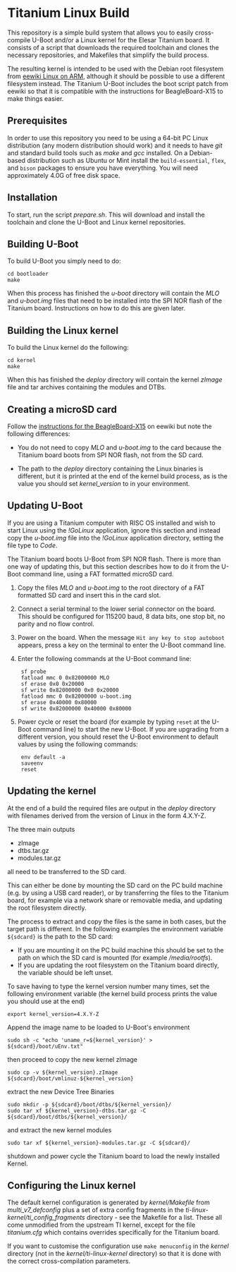 # Titanium Linux Build
This repository is a simple build system that allows you to easily cross-compile
U-Boot and/or a Linux kernel for the Elesar Titanium board. It consists of a
script that downloads the required toolchain and clones the necessary
repositories, and Makefiles that simplify the build process.

The resulting kernel is intended to be used with the Debian root
filesystem from [eewiki Linux on
ARM](https://www.digikey.com/eewiki/display/linuxonarm/BeagleBoard-X15),
although it should be possible to use a different filesystem
instead. The Titanium U-Boot includes the boot script patch from
eewiki so that it is compatible with the instructions for BeagleBoard-X15 to
make things easier.

## Prerequisites

In order to use this repository you need to be using a 64-bit PC Linux
distribution (any modern distribution should work) and it needs to have
*git* and standard build tools such as *make* and *gcc* installed. On a
Debian-based distribution such as Ubuntu or Mint install the `build-essential`,
`flex`, and `bison` packages to ensure you have everything. You will need 
approximately 4.0G of free disk space.

## Installation

To start, run the script *prepare.sh*. This will download and install the
toolchain and clone the U-Boot and Linux kernel repositories.

## Building U-Boot

To build U-Boot you simply need to do:

    cd bootloader
    make

When this process has finished the *u-boot* directory will contain the
*MLO* and *u-boot.img* files that need to be installed into the SPI NOR
flash of the Titanium board. Instructions on how to do this are given
later.

## Building the Linux kernel

To build the Linux kernel do the following:

    cd kernel
    make

When this has finished the *deploy* directory will contain the kernel
*zImage* file and tar archives containing the modules and DTBs.

## Creating a microSD card

Follow the [instructions for the
BeagleBoard-X15](https://www.digikey.com/eewiki/display/linuxonarm/BeagleBoard-X15#BeagleBoard-X15-RootFileSystem)
on eewiki but note the following differences:

* You do not need to copy *MLO* and *u-boot.img* to the card because the
Titanium board boots from SPI NOR flash, not from the SD card.

* The path to the *deploy* directory containing the Linux binaries is
different, but it is printed at the end of the kernel build process, as is
the value you should set *kernel_version* to in your environment.

## Updating U-Boot

If you are using a Titanium computer with RISC OS installed and wish
to start Linux using the *!GoLinux* application, ignore this section and
instead copy the *u-boot.img* file into the *!GoLinux* application directory,
setting the file type to *Code*.

The Titanium board boots U-Boot from SPI NOR flash. There is more than one
way of updating this, but this section describes how to do it from the
U-Boot command line, using a FAT formatted microSD card.

1. Copy the files *MLO* and *u-boot.img* to the root directory of a FAT
formatted SD card and insert this in the card slot.

2. Connect a serial terminal to the lower serial connector on the board.
This should be configured for 115200 baud, 8 data bits, one stop bit, no
parity and no flow control.

3. Power on the board. When the message `Hit any key to stop autoboot`
appears, press a key on the terminal to enter the U-Boot command line.

4. Enter the following commands at the U-Boot command line:

        sf probe
        fatload mmc 0 0x82000000 MLO
        sf erase 0x0 0x20000
        sf write 0x82000000 0x0 0x20000
        fatload mmc 0 0x82000000 u-boot.img
        sf erase 0x40000 0x80000
        sf write 0x82000000 0x40000 0x80000

5. Power cycle or reset the board (for example by typing `reset` at the
U-Boot command line) to start the new U-Boot. If you are upgrading from a
different version, you should reset the U-Boot environment to default
values by using the following commands:

        env default -a
        saveenv
        reset

## Updating the kernel

At the end of a build the required files are output in the *deploy* directory
with filenames derived from the version of Linux in the form 4.X.Y-Z.

The three main outputs

* zImage
* dtbs.tar.gz
* modules.tar.gz

all need to be transferred to the SD card.

This can either be done by mounting the SD card on the PC build machine (e.g.
by using a USB card reader), or by transferring the files to the Titanium
board, for example via a network share or removable media, and updating the
root filesystem directly.

The process to extract and copy the files is the same in both cases, but the
target path is different. In the following examples the environment variable
`${sdcard}` is the path to the SD card:

* If you are mounting it on the PC build machine this should be set to the
  path on which the SD card is mounted (for example */media/rootfs*).
* If you are updating the root filesystem on the Titanium board directly,
  the variable should be left unset.

To save having to type the kernel version number many times, set the
following environment variable (the kernel build process prints the value you
should use at the end)

    export kernel_version=4.X.Y-Z

Append the image name to be loaded to U-Boot's environment

    sudo sh -c "echo 'uname_r=${kernel_version}' > ${sdcard}/boot/uEnv.txt"

then proceed to copy the new kernel zImage

    sudo cp -v ${kernel_version}.zImage ${sdcard}/boot/vmlinuz-${kernel_version}

extract the new Device Tree Binaries

    sudo mkdir -p ${sdcard}/boot/dtbs/${kernel_version}/
    sudo tar xf ${kernel_version}-dtbs.tar.gz -C ${sdcard}/boot/dtbs/${kernel_version}/

and extract the new kernel modules

    sudo tar xf ${kernel_version}-modules.tar.gz -C ${sdcard}/

shutdown and power cycle the Titanium board to load the newly installed Kernel.

## Configuring the Linux kernel

The default kernel configuration is generated by *kernel/Makefile* from
*multi_v7_defconfig* plus a set of extra config fragments in the
*ti-linux-kernel/ti_config_fragments* directory - see the Makefile for a
list. These all come unmodified from the upstream TI kernel, except for
the file *titanium.cfg* which contains overrides specifically for the
Titanium board.

If you want to customise the configuration use `make menuconfig` in the
*kernel* directory (not in the *kernel/ti-linux-kernel* directory) so that
it is done with the correct cross-compilation parameters.
